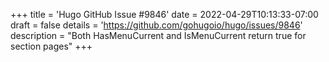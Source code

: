 +++
title = 'Hugo GitHub Issue #9846'
date = 2022-04-29T10:13:33-07:00
draft = false
details = 'https://github.com/gohugoio/hugo/issues/9846'
description = "Both HasMenuCurrent and IsMenuCurrent return true for section pages"
+++
